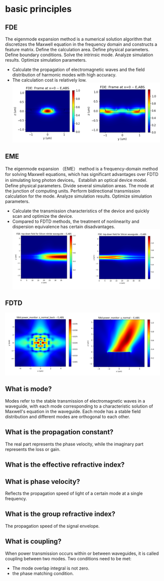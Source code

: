 # basic principles

## FDE 
The eigenmode expansion method is a numerical solution algorithm that discretizes the Maxwell equation in the frequency domain and constructs a feature matrix.
Define the calculation area. Define physical parameters. Define boundary conditions. Solve the intrinsic mode. Analyze simulation results. Optimize simulation parameters.
* Calculate the propagation of electromagnetic waves and the field distribution of harmonic modes with high accuracy.
* The calculation cost is relatively low.
![](FDE_yz.png)
## EME
The eigenmode expansion （EME） method is a frequency-domain method for solving Maxwell equations, which has significant advantages over FDTD in simulating long photon devices。
Establish an optical device model. Define physical parameters. Divide several simulation areas. The mode at the junction of computing units. Perform bidirectional transmission calculation for the mode. Analyze simulation results. Optimize simulation parameters.

* Calculate the transmission characteristics of the device and quickly scan and optimize the device.
* Compared to FDTD methods, the treatment of nonlinearity and dispersion equivalence has certain disadvantages.
![](EME_xy.png)

## FDTD

![](FDTD.png)



## What is mode?
Modes refer to the stable transmission of electromagnetic waves in a waveguide, with each mode corresponding to a characteristic solution of Maxwell's equation in the waveguide. Each mode has a stable field distribution and different modes are orthogonal to each other.

## What is the propagation constant?
The real part represents the phase velocity, while the imaginary part represents the loss or gain.


## What is the effective refractive index?


## What is phase velocity?

Reflects the propagation speed of light of a certain mode at a single frequency.
## What is the group refractive index?

The propagation speed of the signal envelope.
## What is coupling?

When power transmission occurs within or between waveguides, it is called coupling between two modes. Two conditions need to be met:
* The mode overlap integral is not zero.
* the phase matching condition.